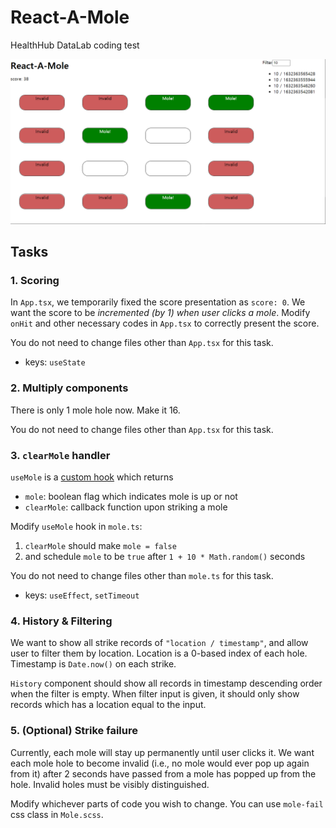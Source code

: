 # React-A-Mole

HealthHub DataLab coding test

![sample solution](sample-solution.png)

## Tasks

### 1. Scoring

In `App.tsx`, we temporarily fixed the score presentation as `score: 0`.
We want the score to be *incremented (by 1) when user clicks a mole*.
Modify `onHit` and other necessary codes in `App.tsx` to correctly present the score.

You do not need to change files other than `App.tsx` for this task.

  - keys: `useState`

### 2. Multiply components

There is only 1 mole hole now. Make it 16.

You do not need to change files other than `App.tsx` for this task.

### 3. `clearMole` handler

`useMole` is a [custom hook](https://reactjs.org/docs/hooks-custom.html) which returns
  - `mole`: boolean flag which indicates mole is up or not
  - `clearMole`: callback function upon striking a mole
    
Modify `useMole` hook in `mole.ts`:
  1. `clearMole` should make `mole = false`
  2. and schedule `mole` to be `true` after `1 + 10 * Math.random()` seconds

You do not need to change files other than `mole.ts` for this task.

  - keys: `useEffect`, `setTimeout`

### 4. History & Filtering

We want to show all strike records of `"location / timestamp"`, and allow user to filter them
by location. Location is a 0-based index of each hole. Timestamp is `Date.now()` on each strike.

`History` component should show all records in timestamp descending order when the filter is empty.
When filter input is given, it should only show records which has a location equal to the input.

### 5. (Optional) Strike failure

Currently, each mole will stay up permanently until user clicks it.
We want each mole hole to become invalid (i.e., no mole would ever pop up again from it)
after 2 seconds have passed from a mole has popped up from the hole.
Invalid holes must be visibly distinguished.

Modify whichever parts of code you wish to change.
You can use `mole-fail` css class in `Mole.scss`.
